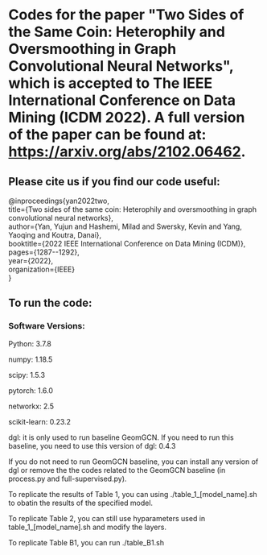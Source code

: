 # Codes for the paper "Two Sides of the Same Coin: Heterophily and Oversmoothing in Graph Convolutional Neural Networks", which is accepted to The IEEE International Conference on Data Mining (ICDM 2022). A full version of the paper can be found at: https://arxiv.org/abs/2102.06462.
## Please cite us if you find our code useful:
@inproceedings{yan2022two, <br />
  title={Two sides of the same coin: Heterophily and oversmoothing in graph convolutional neural networks}, <br />
  author={Yan, Yujun and Hashemi, Milad and Swersky, Kevin and Yang, Yaoqing and Koutra, Danai}, <br />
  booktitle={2022 IEEE International Conference on Data Mining (ICDM)}, <br />
  pages={1287--1292}, <br />
  year={2022}, <br />
  organization={IEEE} <br />
} <br />
## To run the code:
### Software Versions:
Python: 3.7.8

numpy: 1.18.5

scipy: 1.5.3

pytorch: 1.6.0

networkx: 2.5

scikit-learn: 0.23.2

dgl: it is only used to run baseline GeomGCN. If you need to run this baseline, you need to use this version of dgl: 0.4.3

If you do not need to run GeomGCN baseline, you can install any version of dgl or remove the the codes related to the GeomGCN baseline (in process.py and full-supervised.py).

To replicate the results of Table 1, you can using ./table_1_[model_name].sh to obatin the results of the specified model.

To replicate Table 2, you can still use hyparameters used in table_1_[model_name].sh and modify the layers.

To replicate Table B1, you can run ./table_B1.sh

